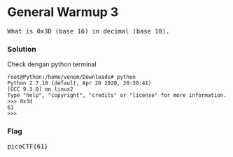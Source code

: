 <h1><b>General Warmup 3</h1></b>
<pre>
What is 0x3D (base 16) in decimal (base 10).
</pre>
</b><h3>Solution</h3></b>
<p>Check dengan python terminal</p>

```console
root@Python:/home/venom/Downloads# python
Python 2.7.18 (default, Apr 20 2020, 20:30:41) 
[GCC 9.3.0] on linux2
Type "help", "copyright", "credits" or "license" for more information.
>>> 0x3d
61
>>> 

```
</b><h3>Flag</h3></b>
<pre>
picoCTF{61}
</pre>
